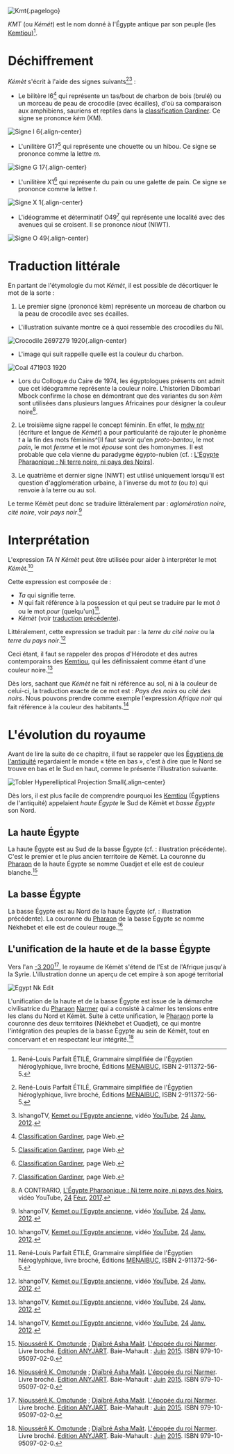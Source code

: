 <!-- TITLE: Kémèt / Égypte pharaonique antique -->
<!-- SUBTITLE: L'Égypte pharaonique antique : Kémèt -->

![Kmt](/uploads/ecriture/kmt.png "Kmt"){.pagelogo}

*KMT* (ou *Kémét*) est le nom donné à l'Égypte antique par son peuple (les [Kemtiou](/peuple/afrique/nord-est/empire/kmt/kemtiou))[^1].

# Déchiffrement
*Kémèt* s'écrit à l'aide des signes suivants[^1][^3] :
* Le bilitère I6[^2] qui représente un tas/bout de charbon de bois (brulé) ou un morceau de peau de crocodile (avec écailles), d'où sa comparaison aux amphibiens, sauriens et reptiles dans la [classification Gardiner](/ecriture/classification-gardiner). Ce signe se prononce *kèm* (KM).

![Signe I 6](/uploads/ecriture/signe-i-6.png "Signe I 6"){.align-center}


* L'unilitère G17[^2] qui représente une chouette ou un hibou. Ce signe se prononce comme la lettre *m*.

![Signe G 17](/uploads/ecriture/signe-g-17.png "Signe G 17"){.align-center}

* L'unilitère X1[^2] qui représente du pain ou une galette de pain. Ce signe se prononce comme la lettre *t*.

![Signe X 1](/uploads/ecriture/signe-x-1.png "Signe X 1"){.align-center}

* L'idéogramme et déterminatif O49[^2] qui représente une localité avec des avenues qui se croisent.  Il se prononce *niout* (NIWT).

![Signe O 49](/uploads/ecriture/signe-o-49.png "Signe O 49"){.align-center}

# Traduction littérale
En partant de l'étymologie du mot *Kémèt*, il est possible de décortiquer le mot de la sorte :
1.  Le premier signe (prononcé kèm) représente un morceau de charbon ou la peau de crocodile avec ses écailles.

  * L'illustration suivante montre ce à quoi ressemble des crocodiles du Nil.

![Crocodile 2697279 1920](/uploads/animaux/crocodile-2697279-1920.jpg "Crocodile 2697279 1920"){.align-center}

  * L'image qui suit rappelle quelle est la couleur du charbon.

![Coal 471903 1920](/uploads/object/coal-471903-1920.jpg "Coal 471903 1920")

  * Lors du Colloque du Caire de 1974, les égyptologues présents ont admit que cet idéogramme représente la couleur noire. L'historien Dibombari Mbock confirme la chose en démontrant que des variantes du son *kèm* sont utilisées dans plusieurs langues Africaines pour désigner la couleur noire[^4].

2. Le troisième signe rappel le concept féminin. En effet, le [mdw ntr](/ecriture/mdw-ntr) (écriture et langue de *Kémèt*) a pour particularité de rajouter le phonème *t* a la fin des mots féminins^[Il faut savoir qu'en *proto-bantou*, le mot *pain*, le mot *femme* et le mot *épouse* sont des homonymes. Il est probable que cela vienne du paradygme égypto-nubien (cf. : [L'Égypte Pharaonique : Ni terre noire, ni pays des Noirs](https://www.youtube.com/watch?v=WeU6F0msUGU)].

3. Le quatrième et dernier signe (NIWT) est utilisé uniquement lorsqu'il est question d'agglomération urbaine, à l'inverse du mot *ta* (ou *to*) qui renvoie à la terre ou au sol.


Le terme Kémèt peut donc se traduire littéralement par : *aglomération noire*, *cité noire*, voir *pays noir*.[^3]

# Interprétation
L'expression *TA N Kémèt* peut être utilisée pour aider à interpréter le mot *Kémèt*.[^3]

Cette expression est composée de :
* *Ta* qui signifie terre.
* *N* qui fait référence à la possession et qui peut se traduire par le mot *à* ou le mot *pour* (quelqu'un)[^1].
* *Kémèt* (voir [traduction précédente](http://leremsesh.com/civilisation/kmt#traduction)).

Littéralement, cette expression se traduit par : la *terre du cité noire* ou la *terre du pays noir*.[^3]

Ceci étant, il faut se rappeler des propos d'Hérodote et des autres contemporains des [Kemtiou](http://leremsesh.com/peuple/kemtiou), qui les définissaient comme étant d'une couleur noire.[^3]

Dès lors, sachant que *Kémèt* ne fait ni référence au sol, ni à la couleur de celui-ci, la traduction exacte de ce mot est : *Pays des noirs* ou *cité des noirs*. Nous pouvons prendre comme exemple l'expression *Afrique noir* qui fait référence à la couleur des habitants.[^3]

# L'évolution du royaume
Avant de lire la suite de ce chapitre, il faut se rappeler que les [Égyptiens de l'antiquité](/peuple/kemtiou) regardaient le monde « tête en bas », c'est à dire que le Nord se trouve en bas et le Sud en haut, comme le présente l'illustration suivante.

![Tobler Hyperelliptical Projection Small](/uploads/earth/tobler-hyperelliptical-projection-small.png "Tobler Hyperelliptical Projection Small"){.align-center}

Dès lors, il est plus facile de comprendre pourquoi les [Kemtiou](/peuple/kemtiou) (Égyptiens de l'antiquité) appelaient *haute Égypte* le Sud de Kémèt et *basse Égypte* son Nord.

## La haute Égypte
La haute Égypte est au Sud de la basse Égypte (cf. : illustration précédente). C'est le premier et le plus ancien territoire de Kémèt.
La couronne du [Pharaon](/personnalite/per-aat) de la haute Égypte se nomme Ouadjet et elle est de couleur blanche.[^5]

## La basse Égypte
La basse Égypte est au Nord de la haute Égypte (cf. : illustration précédente).
La couronne du [Pharaon](/personnalite/per-aat) de la basse Égypte se nomme Nékhebet et elle est de couleur rouge.[^5]

## L'unification de la haute et de la basse Égypte
Vers l'an [-3 200](/histoire/date/calendrier-gregorien/par-an/-3200)[^5], le royaume de Kémèt s'étend de l'Est de l'Afrique jusqu'à la Syrie.
L'illustration donne un aperçu de cet empire à son apogé territorial

![Egypt Nk Edit](/uploads/egypt-nk-edit.png "Territoire de la haute et de la basse Égypte à son apogée territoriale")

L'unification de la haute et de la basse Égypte est issue de la démarche civilisatrice du [Pharaon](/personnalite/per-aat) [Narmer](/personnalite/le-roi-Narmer) qui a consisté à calmer les tensions entre les clans du Nord et Kémèt.
Suite à cette unification, le [Pharaon](/personnalite/per-aat) porte la couronne des deux territoires (Nékhebet et Ouadjet), ce qui montre l'intégration des peuples de la basse Égypte au sein de Kémèt, tout en concervant et en respectant leur intégrité.[^5]


<!-- Sources -->
[^1]: René-Louis Parfait ÉTILÉ, Grammaire simplifiée de l'Égyptien hiéroglyphique, livre broché, Éditions [MENAIBUC](http://www.menaibuc.com/), ISBN 2-911372-56-5.
[^2]: [Classification Gardiner](/ecriture/classification-gardiner), page Web.
[^3]: IshangoTV, [Kemet ou l'Egypte ancienne](https://www.youtube.com/watch?v=lfS4IzC4eLM), vidéo [YouTube](http://youtube.com), [24](/histoire/date/calendrier-gregorien/par-jour/24) [Janv.](/histoire/date/calendrier-gregorien/par-mois/janvier) [2012](/histoire/date/calendrier-gregorien/par-annee/2012).
[^4]: A CONTRARIO, [L'Égypte Pharaonique : Ni terre noire, ni pays des Noirs](https://www.youtube.com/watch?v=WeU6F0msUGU), vidéo YouTube, [24](/histoire/date/calendrier-gregorien/par-jour/24) [Févr.](/histoire/date/calendrier-gregorien/par-mois/fevrier) [2017](/histoire/date/calendrier-gregorien/par-annee/2017).
[^5]: [Nioussérê K. Omotunde](/personnalite/nioussere-kalala-omotunde) ; [Djaïbré Asha Maât](/personnalite/djaibre-asha-maat). [L'épopée du roi Narmer](ouvrages/l-epopee-du-roi-narmer). Livre broché. [Edition ANYJART](/organisme/anyjart). Baie-Mahault : [Juin](/histoire/date/calendrier-gregorien/par-mois/juin) [2015](/histoire/date/calendrier-gregorien/par-annee/2015). ISBN 979-10-95097-02-0.